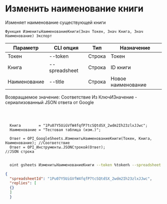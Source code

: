 ﻿---
sidebar_position: 3
---

# Изменить наименование книги
 Изменяет наименование существующей книги



`Функция ИзменитьНаименованиеКниги(Знач Токен, Знач Книга, Знач Наименование) Экспорт`

  | Параметр | CLI опция | Тип | Назначение |
  |-|-|-|-|
  | Токен | --token | Строка | Токен |
  | Книга | --spreadsheet | Строка | ID книги |
  | Наименование | --title | Строка | Новое наименование |

  
  Возвращаемое значение:   Соответствие Из КлючИЗначение - сериализованный JSON ответа от Google

<br/>




```bsl title="Пример кода"
  
  Книга        = "1Pu07Y5UiGVfW4fqfP7tcSQtdSX_2wdm2Ih23zlxJJwc";
  Наименование = "Тестовая таблица (изм.)";
  
  Ответ = OPI_GoogleSheets.ИзменитьНаименованиеКниги(Токен, Книга, Наименование); //Соответствие
  Ответ = OPI_Инструменты.JSONСтрокой(Ответ);                                     //JSON строка
```
        


```sh title="Пример команды CLI"
    
  oint gsheets ИзменитьНаименованиеКниги --token %token% --spreadsheet "1Pu07Y5UiGVfW4fqfP7tcSQtdSX_2wdm2Ih23zlxJJwc" --title "Тестовая таблица (изм.)"

```

```json title="Результат"
{
  "spreadsheetId": "1Pu07Y5UiGVfW4fqfP7tcSQtdSX_2wdm2Ih23zlxJJwc",
  "replies": [
  {}
  ]
  }
```
